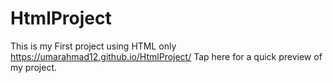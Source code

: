 # HtmlProject
This is my First project using HTML only
https://umarahmad12.github.io/HtmlProject/ Tap here for a quick preview of my project.
